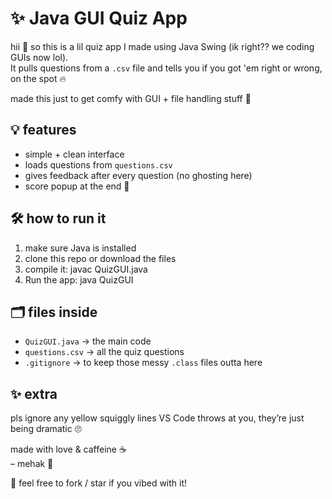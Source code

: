 # ✨ Java GUI Quiz App

hii 👀 so this is a lil quiz app I made using Java Swing (ik right?? we coding GUIs now lol).  
It pulls questions from a `.csv` file and tells you if you got 'em right or wrong, on the spot 🔥

made this just to get comfy with GUI + file handling stuff 🧃


## 💡 features
- simple + clean interface
- loads questions from `questions.csv`
- gives feedback after every question (no ghosting here)
- score popup at the end 🎯


## 🛠️ how to run it
1. make sure Java is installed 
2. clone this repo or download the files
3. compile it:
   javac QuizGUI.java
5. Run the app:
   java QuizGUI

   
## 🗂️ files inside
- `QuizGUI.java` → the main code
- `questions.csv` → all the quiz questions
- `.gitignore` → to keep those messy `.class` files outta here 
  

## ✨ extra
pls ignore any yellow squiggly lines VS Code throws at you, they’re just being dramatic 🙄


made with love & caffeine ☕  
– mehak 🦋

🌸 feel free to fork / star if you vibed with it!
